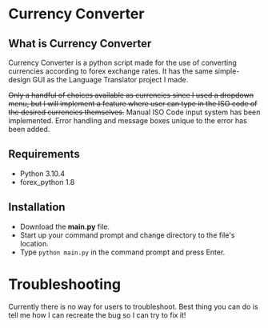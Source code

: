 # Currency Converter

## What is Currency Converter

Currency Converter is a python script made for the use of converting currencies according to forex exchange rates. It has the same simple-design GUI as the Language Translator project I made.

~~Only a handful of choices available as currencies since I used a dropdown menu, but I will implement a feature where user can type in the ISO code of the desired currencies themselves.~~
Manual ISO Code input system has been implemented. Error handling and message boxes unique to the error has been added.

## Requirements

- Python 3.10.4 
- forex_python 1.8

## Installation

- Download the **main.py** file.
- Start up your command prompt and change directory to the file's location.
- Type `python main.py` in the command prompt and press Enter.

# Troubleshooting

Currently there is no way for users to troubleshoot. Best thing you can do is tell me how I can recreate the bug so I can try to fix it!
